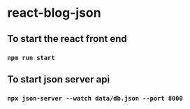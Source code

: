 # react-blog-json
## 
## To start the react front end
### `npm run start`

## To start json server api
### `npx json-server --watch data/db.json --port 8000`